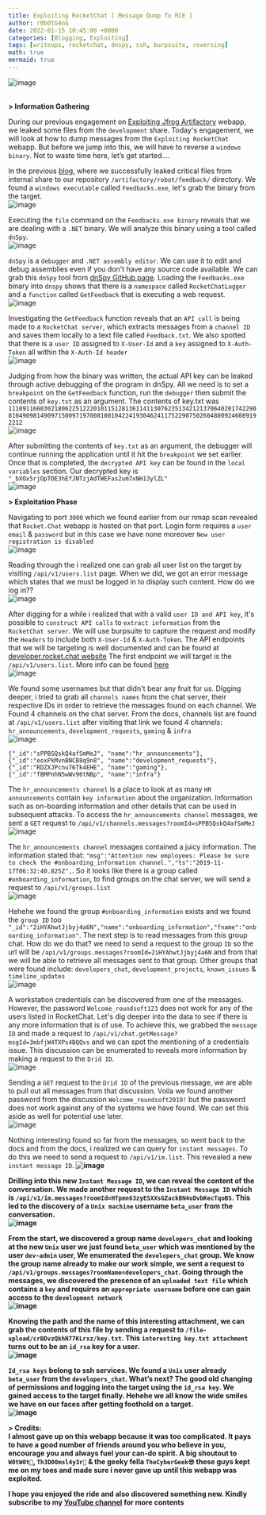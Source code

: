 ```yaml
---
title: Exploiting RocketChat [ Message Dump To RCE ] 
author: r0b0tG4nG
date: 2022-01-15 10:45:00 +0000
categories: [Blogging, Exploiting]
tags: [writeups, rocketchat, dnspy, ssh, burpsuite, reversing]
math: true
mermaid: true
---
```


![image](https://user-images.githubusercontent.com/67085453/149618966-38e27bf9-202a-4e0e-8825-7be0314a6ae5.png)
<br><br>

**> Information Gathering**<br>

During our previous engagement on <a href="https://r0b0tg4ng.github.io/posts/Exploiting-Jfrog-Artifactory/">Exploiting Jfrog Artifactory</a> webapp, we leaked some files from the `development` share. Today's engagement, we will look at how to dump messages from the `Exploiting RocketChat` webapp. But before we jump into this, we will have to reverse a `windows binary`. Not to waste time here, let’s get started....<br>

In the previous <a href="https://r0b0tg4ng.github.io/posts/Exploiting-Jfrog-Artifactory/">blog</a>, where we successfully leaked critical files from internal share to our repository `/artifactory/robot/feedback/` directory. We found a `windows executable` called `Feedbacks.exe`, let's grab the binary from the target.<br>
![image](https://user-images.githubusercontent.com/67085453/149618972-1682f634-8bf0-4c2a-8422-e63c2ad05371.png)<br>

Executing the `file` command on the `Feedbacks.exe binary` reveals that we are dealing with a `.NET` binary. We will analyze this binary using a tool called
`dnSpy`.<br>
![image](https://user-images.githubusercontent.com/67085453/149618978-9ce7291c-0bde-433a-864d-8589760e8059.png)<br>

`dnSpy` is a `debugger` and `.NET assembly editor`. We can use it to edit and debug assemblies even if you don't have any source code available. We can grab this `dnSpy` tool from <a href="https://github.com/dnSpy/dnSpy"> dnSpy GitHub page</a>. Loading the `Feedbacks.exe` binary into `dnspy` shows that there is a  `namespace` called `RocketChatLogger` and a `function` called `GetFeedback` that is executing a web request.<br>
![image](https://user-images.githubusercontent.com/67085453/149618985-1f6c02c2-60b9-4bba-b01b-baf8d3725114.png)<br>

Investigating the `GetFeedback` function reveals that an `API call` is being made to a `RocketChat server`, which extracts messages from a `channel ID` and saves them locally to a text file called `Feedback.txt`. We also spotted that there is a `user ID` assigned to `X-User-Id` and a `key` assigned to `X-Auth-Token` all within the `X-Auth-Id header`<br>
![image](https://user-images.githubusercontent.com/67085453/149618988-e77aa5bd-1f4a-4299-b37e-ede27a461290.png)<br>

Judging from how the binary was written, the actual API key can be leaked through active debugging of the program in dnSpy. All we need is to set a  `breakpoint` on the `GetFeedback` function, run the `debugger` then submit the contents of `key.txt` as an argument. The contents of key.txt was `111091166030218062251222010115128136114113076235134212137064020174229081049098149097150097197008100104224193046241175229075026048009246089192212`<br>
![image](https://user-images.githubusercontent.com/67085453/149618994-9afbdbdb-a03b-4454-8bb6-62e825879cdb.png)<br>

After submitting the contents of `key.txt` as an argument, the debugger will continue running the application until it hit the `breakpoint` we set earlier.  Once that is completed, the `decrypted API key` can be found in the `local variables` section. Our decrypted key is `"_bXOx5rjOpTOE3hEfJNTzjAdTWEFas2um7xNH13ylZL"`<br>
![image](https://user-images.githubusercontent.com/67085453/149618997-c80329b5-53fb-44bc-b6af-232d4b079c6c.png)<br>

**> Exploitation Phase**<br>

Navigating to port `3000` which we found earlier from our nmap scan revealed that `Rocket.Chat` webapp is hosted on that port. Login form requires a `user email` & `password` but in this case we have none moreover `New user registration is disabled `<br>
![image](https://user-images.githubusercontent.com/67085453/149619002-bb9b4967-9d32-40b4-affc-0e3ea268752c.png)<br>

Reading through the i realized one can grab all user list on the target by visiting `/api/v1/users.list` page. When we did, we got an error message which states that we must be logged in to display such content. How do we log in??<br> 
![image](https://user-images.githubusercontent.com/67085453/149619008-39237108-b359-4787-ac61-c84c8a1d4514.png)<br>

After digging for a while i realized that with a valid `user ID and API key`, it's possible to `construct API calls` to `extract information` from the `RocketChat server`. We will use burpsuite to capture the request and modify the `Headers` to include both `X-User-Id` & `X-Auth-Token`. The API endpoints that we will be targeting is well documented and can be found at <a href="https://developer.rocket.chat/reference/api/rest-api/endpoints/team-collaboration-endpoints/">developer.rocket.chat website</a> The first endpoint we will target is the `/api/v1/users.list`. More info can be found <a href="https://developer.rocket.chat/reference/api/rest-api/endpoints/team-collaboration-endpoints/users-endpoints/get-users-list">here</a><br>
![image](https://user-images.githubusercontent.com/67085453/149619013-304eaef9-5892-4ac1-81ef-0d596793cd0f.png)<br>

We found some usernames but that didn't bear any fruit for us. Digging deeper, i tried to grab all `channels names` from the chat server, their respective IDs in order to retrieve the messages found on each channel. We Found 4 channels on the chat server. From the docs, channels list are found at `/api/v1/users.list` after visiting that link we found 4 channels: `hr_announcements`, `development_requests`, `gaming` & `infra` <br>
![image](https://user-images.githubusercontent.com/67085453/149619018-377e4770-57f4-4d88-9147-099f1540719c.png)<br>
```shell
{"_id":"sPPBSQskQ4afSmMeJ", "name":"hr_announcements"},
{"_id":"eoxPkMvnBNCB8q9n8", "name":"development_requests"},
{"_id":"RDZXJPcnu76Tk4EHE", "name":"gaming"},
{"_id":"fBMPnhN5wWv96tNBp", "name":"infra"}
```

The `hr_announcements channel` is a place to look at as many `HR announcements` contain `key information` about the organization. Information such as on-boarding information and other details that can be used in subsequent attacks. To access the `hr_announcements channel` messages, we sent a `GET` request to `/api/v1/channels.messages?roomId=sPPBSQskQ4afSmMeJ`<br>
![image](https://user-images.githubusercontent.com/67085453/149619021-12380853-6c4d-4ad9-8c89-578843871485.png)<br>

The `hr_announcements channel` messages contained a juicy information. The information stated that: `"msg":"Attention new employees: Please be sure to check the #onboarding_information channel.","ts":"2019-11-17T06:32:40.825Z",`. So it looks like there is a group called `#onboarding_information`, to find groups on the chat server, we will send a request to `/api/v1/groups.list`<br>
![image](https://user-images.githubusercontent.com/67085453/149619024-695897a2-eefa-40d1-8456-d1756ca20427.png)<br>

Hehehe we found the group `#onboarding_information` exists and we found the `group ID` too `"_id":"2iHYAhwtJjbyj4a6N","name":"onboarding_information","fname":"onboarding_information"`. The next step is to read messages from this group chat. How do we do that? we need to send a request to the group `ID` so the url will be `/api/v1/groups.messages?roomId=2iHYAhwtJjbyj4a6N` and from that we will be able to retrieve all messages sent to that group. Other groups that were found include: `developers_chat`, `development_projects`, `known_issues` & `timeline_updates`
<br> 
![image](https://user-images.githubusercontent.com/67085453/149619030-6acf99c2-f2de-473d-bbf1-43e8eb72173c.png)<br>


A workstation credentials can be discovered from one of the messages. However, the password `Welcome_roundsoft123` does not work for any of the users listed in RocketChat. Let's dig deeper into the data to see if there is any more information that is of use. To achieve this, we grabbed the `message ID` and made a request to `/api/v1/chat.getMessage?msgId=3mbfjW4TXPs4BQQvs` and we can spot the mentioning of a credentials issue. This discussion can be enumerated to reveals more information by making a request to the `Drid ID`.<br>
![image](https://user-images.githubusercontent.com/67085453/149619097-8f2a0b65-1b56-4a23-a356-d1bdeec8e424.png)<br>

Sending a `GET` request to the `Drid ID` of the previous message, we are able to pull out all messages from that discussion. Voila we found another password  from the discussion `Welcome_roundsoft2019!` but the password does not work against any of the systems we have found. We can set this aside as well for potential use later.<br>
![image](https://user-images.githubusercontent.com/67085453/149619108-a447861c-d9cd-46ca-b784-45cf8ec04b73.png)<br>

Nothing interesting found so far from the messages, so went back to the docs and from the docs, i realized we can query for `instant messages`. To do this we need to send a request to `/api/v1/im.list`. This revealed a new `instant message ID`.<b>
![image](https://user-images.githubusercontent.com/67085453/149619114-cf3d4487-bdd1-4040-8133-39be9c97e89e.png)<br> 

Drilling into this new `Instant Message ID`, we can reveal the content of the conversation. We made another request to the `Instant Message ID` which is `/api/v1/im.messages?roomId=HTpmn63zyESXXsGZackBN4uDvbKecTqoBS`. This led to the discovery of a `Unix machine` username `beta_user` from the conversation.<br>
![image](https://user-images.githubusercontent.com/67085453/149619118-d4917857-ae6f-4275-be98-06c1a06ccf2e.png)<br>

From the start, we discovered a group name `developers_chat` and looking at the new `Unix` user we just found `beta_user` which was mentioned by the user `dev-admin` user, We enumerated the `developers_chat` group. We know the group name already to make our work simple, we sent a request to `/api/v1/groups.messages?roomName=developers_chat`. Going through the messages, we discovered the presence of an `uploaded text file` which contains a `key` and requires an `appropriate username` before one can gain access to the `development network`<br>
![image](https://user-images.githubusercontent.com/67085453/149619123-1cde9225-e77a-459a-b40f-c6ef6fd3c0b6.png)<br>

Knowing the path and the name of this interesting attachment, we can grab the contents of this file by sending a request to `/file-upload/crBDvzQkhN77KLrxz/key.txt`. This `interesting key.txt attachment` turns out to be an `id_rsa` key for a user.<br>
![image](https://user-images.githubusercontent.com/67085453/149619128-835a1887-7be0-4476-84df-1400b01b8e9a.png)<br>

`Id_rsa keys` belong to ssh services. We found a `Unix` user already `beta_user` from the `developers_chat`. What’s next? The good old changing of permissions and logging into the target using the `id_rsa key`. We gained access to the target finally. Hehehe we all know the wide smiles we have on our faces after getting foothold on a target.<br> 
![image](https://user-images.githubusercontent.com/67085453/149619136-a60399f2-f20a-4b64-a65e-003f177ddeee.png)<br>

**> Credits:**<br>
I almost gave up on this webapp because it was too complicated. It pays to have a good number of friends around you who believe in you, encourage you and always fuel your can-do spirit. A big shoutout to `W0tW0t🤩`, `Th3D00msl4y3r🙌` & the geeky fella `TheCyberGeek😎` these guys kept me on my toes and made sure i never gave up until this webapp was exploited.<br>

I hope you enjoyed the ride and also discovered something new. Kindly subscribe to my <a href="https://www.youtube.com/channel/UCSY-pfwuYspZFlRsO7vBfIQ"> YouTube channel</a> for more contents<br>
